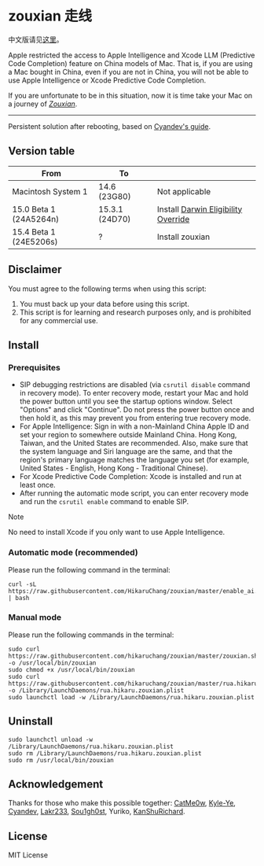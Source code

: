 # zouxian 走线

中文版请见[这里](https://github.com/hikaruchang/zouxian/blob/master/README_zh.md)。

Apple restricted the access to Apple Intelligence and Xcode LLM (Predictive Code Completion) feature on China models of Mac. That is, if you are using a Mac bought in China, even if you are not in China, you will not be able to use Apple Intelligence or Xcode Predictive Code Completion.

If you are unfortunate to be in this situation, now it is time take your Mac on a journey of _[Zouxian](https://en.wikipedia.org/wiki/Zouxian_(phenomenon))_.

---

Persistent solution after rebooting, based on [Cyandev's guide](https://gist.github.com/unixzii/6f25be1842399022e16ad6477a304286).

## Version table

| From                   | To             |                                                                                                           |
| ---------------------- | -------------- | --------------------------------------------------------------------------------------------------------- |
| Macintosh System 1     | 14.6 (23G80)   | Not applicable                                                                                            |
| 15.0 Beta 1 (24A5264n) | 15.3.1 (24D70) | Install [Darwin Eligibility Override](https://github.com/CatMe0w/zouxian/blob/master/repatriate_guide.md) |
| 15.4 Beta 1 (24E5206s) | ?              | Install zouxian                                                                                           |

## Disclaimer

You must agree to the following terms when using this script:
1. You must back up your data before using this script.
2. This script is for learning and research purposes only, and is prohibited for any commercial use.

## Install

### Prerequisites

- SIP debugging restrictions are disabled (via `csrutil disable` command in recovery mode). To enter recovery mode, restart your Mac and hold the power button until you see the startup options window. Select "Options" and click "Continue". Do not press the power button once and then hold it, as this may prevent you from entering true recovery mode.
- For Apple Intelligence: Sign in with a non-Mainland China Apple ID and set your region to somewhere outside Mainland China. Hong Kong, Taiwan, and the United States are recommended. Also, make sure that the system language and Siri language are the same, and that the region's primary language matches the language you set (for example, United States - English, Hong Kong - Traditional Chinese).
- For Xcode Predictive Code Completion: Xcode is installed and run at least once.
- After running the automatic mode script, you can enter recovery mode and run the `csrutil enable` command to enable SIP.

> [!NOTE]  
> No need to install Xcode if you only want to use Apple Intelligence.

### Automatic mode (recommended)
Please run the following command in the terminal:

```shell
curl -sL https://raw.githubusercontent.com/HikaruChang/zouxian/master/enable_ai.sh | bash
```

### Manual mode
Please run the following commands in the terminal:

```shell
sudo curl https://raw.githubusercontent.com/hikaruchang/zouxian/master/zouxian.sh -o /usr/local/bin/zouxian
sudo chmod +x /usr/local/bin/zouxian
sudo curl https://raw.githubusercontent.com/hikaruchang/zouxian/master/rua.hikaru.zouxian.plist -o /Library/LaunchDaemons/rua.hikaru.zouxian.plist
sudo launchctl load -w /Library/LaunchDaemons/rua.hikaru.zouxian.plist
```

## Uninstall

```shell
sudo launchctl unload -w /Library/LaunchDaemons/rua.hikaru.zouxian.plist
sudo rm /Library/LaunchDaemons/rua.hikaru.zouxian.plist
sudo rm /usr/local/bin/zouxian
```

## Acknowledgement

Thanks for those who make this possible together: [CatMe0w](https://github.com/CatMe0w), [Kyle-Ye](https://github.com/Kyle-Ye), [Cyandev](https://twitter.com/unixzii), [Lakr233](https://twitter.com/Lakr233), [Sou1gh0st](https://twitter.com/Sou1gh0st), Yuriko, [KanShuRichard](https://github.com/kanshurichard).

## License

MIT License
